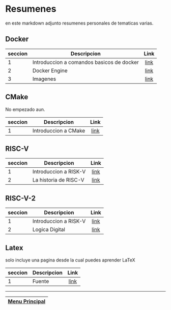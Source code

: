 # Resumenes

en este markdown adjunto resumenes personales de tematicas varias.

## Docker

|seccion|Descripcion|Link|
|-|-|:-:|
|1|Introduccion a comandos basicos de docker|[link](docker/1.md)|
|2|Docker Engine|[link](docker/2.md)
|3|Imagenes|[link](docker/3.md)

## CMake

No empezado aun.

|seccion|Descripcion|Link|
|-|-|:-:|
|1|Introduccion a CMake|[link](CMake/1.md)|

## RISC-V

|seccion|Descripcion|Link|
|-|-|:-:|
|1|Introduccion a RISK-V|[link](RISC-V/1.md)|
|2|La historia de RISC-V|[link](RISC-V/2.md)|

## RISC-V-2

|seccion|Descripcion|Link|
|-|-|:-:|
|1|Introduccion a RISK-V|[link](RISC-V-2/1.md)|
|2|Logica Digital|[link](RISC-V-2/2.md)|

## Latex

solo incluye una pagina desde la cual puedes aprender LaTeX

|seccion|Descripcion|Link|
|-|-|:-:|
|1|Fuente|[link](http://nokyotsu.com/latex/)|

---
|[Menu Principal](../../README.md)|
|:-:|
